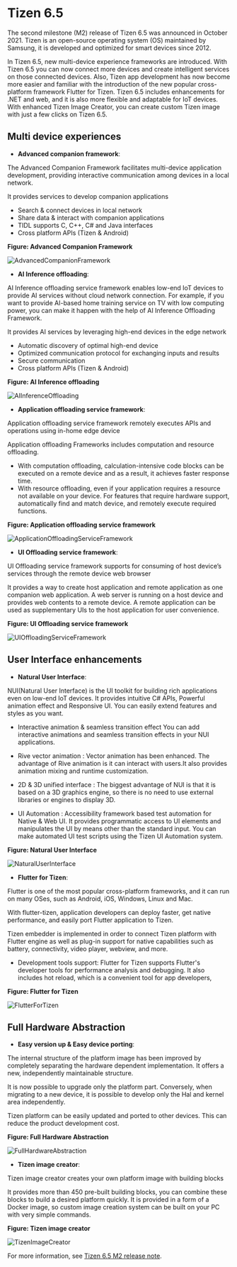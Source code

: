 # Tizen 6.5

The second milestone (M2) release of Tizen 6.5 was announced in October 2021.
Tizen is an open-source operating system (OS) maintained by Samsung, it is developed and optimized for smart devices since 2012.

In Tizen 6.5, new multi-device experience frameworks are introduced. With Tizen 6.5 you can now connect more devices and create intelligent services on those connected devices. Also, Tizen app development has now become more easier and familiar with the introduction of the new popular cross-platform framework Flutter for Tizen. Tizen 6.5 includes enhancements for .NET and web, and it is also more flexible and adaptable for IoT devices. With enhanced Tizen Image Creator, you can create custom Tizen image with just a few clicks on Tizen 6.5.

## Multi device experiences

- **Advanced companion framework**:

The Advanced Companion Framework facilitates multi-device application development,
providing interactive communication among devices in a local network.

It provides services to develop companion applications
  - Search & connect devices in local network
  - Share data & interact with companion applications
  - TIDL supports C, C++, C# and Java interfaces
  - Cross platform APIs (Tizen & Android)

**Figure: Advanced Companion Framework**

![AdvancedCompanionFramework](./media/6.5_AdvancedCompanionFramework.png)

- **AI Inference offloading**:

AI Inference offloading service framework enables low-end IoT devices to provide AI services
without cloud network connection.
For example, if you want to provide AI-based home training service on TV with low computing power,
you can make it happen with the help of AI Inference Offloading Framework.

It provides AI services by leveraging high-end devices in the edge network
  - Automatic discovery of optimal high-end device
  - Optimized communication protocol for exchanging inputs and results
  - Secure communication
  - Cross platform APIs (Tizen & Android)

**Figure: AI Inference offloading**

![AIInferenceOffloading](./media/6.5_AIInferenceOffloading.png)


- **Application offloading service framework**:

Application offloading service framework remotely executes APIs and operations using in-home edge device

Application offloading Frameworks includes computation and resource offloading.

  - With computation offloading, calculation-intensive code blocks can be executed on a remote device and as a result, it achieves faster response time.
  - With resource offloading, even if your application requires a resource not available on your device. For features that require hardware support, automatically find and match device, and remotely execute required functions.

**Figure: Application offloading service framework**

![ApplicationOffloadingServiceFramework](./media/6.5_ApplicationOffloadingServiceFramework.png)



- **UI Offloading service framework**:

UI Offloading service framework supports for consuming of host device’s services through the remote device web browser

It provides a way to create host application and remote application as one companion web application.
A web server is running on a host device and provides web contents to a remote device.
A remote application can be used as supplementary UIs to the host application for user convenience.


**Figure: UI Offloading service framework**

![UIOffloadingServiceFramework](./media/6.5_UIOffloadingServiceFramework.png)


## User Interface enhancements

- **Natural User Interface**:

NUI(Natural User Interface) is the UI toolkit for building rich applications even on low-end IoT devices. It provides intuitive C# APIs, Powerful animation effect and Responsive UI. You can easily extend features and styles as you want.

  - Interactive animation & seamless transition effect
  You can add interactive animations and seamless transition effects in your NUI applications.

  - Rive vector animation : Vector animation has been enhanced. The advantage of Rive animation is it can interact with users.It also provides animation mixing and runtime customization.

  - 2D & 3D unified interface : The biggest advantage of NUI is that it is based on a 3D graphics engine, so there is no need to use external libraries or engines to display 3D.

  - UI Automation : Accessibility framework based test automation for Native & Web UI. It provides programmatic access to UI elements and manipulates the UI by means other than the standard input. You can make automated UI test scripts using the Tizen UI Automation system.

**Figure: Natural User Interface**

![NaturalUserInterface](./media/6.5_NaturalUserInterface.png)

- **Flutter for Tizen**:

Flutter is one of the most popular cross-platform frameworks, and it can run on many OSes,
such as Android, iOS, Windows, Linux and Mac.

With flutter-tizen, application developers can deploy faster, get native performance,
and easily port Flutter application to Tizen.

Tizen embedder is implemented in order to connect Tizen platform with Flutter engine as well as plug-in support for native capabilities such as battery, connectivity, video player, webview, and more.

  - Development tools support: Flutter for Tizen supports Flutter's developer tools for performance analysis and debugging. It also includes hot reload, which is a convenient tool for app developers,

**Figure: Flutter for Tizen**

![FlutterForTizen](./media/6.5_FlutterForTizen.png)

## Full Hardware Abstraction

- **Easy version up & Easy device porting**:

The internal structure of the platform image has been improved by completely separating the hardware dependent implementation.
It offers a new, independently maintainable structure.

It is now possible to upgrade only the platform part.
Conversely, when migrating to a new device, it is possible to develop only the Hal and kernel area independently.

Tizen platform can be easily updated and ported to other devices.
This can reduce the product development cost.

**Figure: Full Hardware Abstraction**

![FullHardwareAbstraction](./media/6.5_FullHardwareAbstraction.png)

- **Tizen image creator**:

Tizen image creator creates your own platform image with building blocks

It provides more than 450 pre-built building blocks, you can combine these blocks to build a desired platform quickly.
It is provided in a form of a Docker image, so custom image creation system can be built on your PC with very simple commands.

**Figure: Tizen image creator**

![TizenImageCreator](./media/6.5_TizenImageCreator.png)



For more information, see [Tizen 6.5 M2 release note](../../release-notes/tizen-6-5-m2.md).
